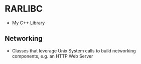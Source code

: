 # RARLIBC

- My C++ Library

## Networking

- Classes that leverage Unix System calls to build networking components, e.g. an HTTP Web Server

